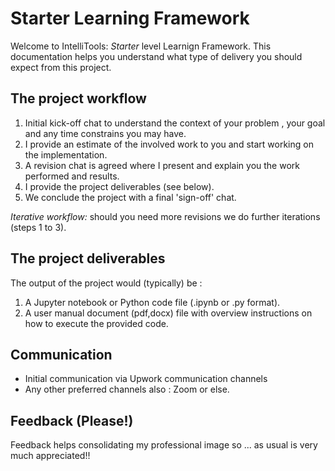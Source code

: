 # Starter Learning Framework

Welcome to IntelliTools: _Starter_ level Learnign Framework. This documentation helps you understand what type of delivery you should expect from this project.

## The project workflow
 
  1. Initial kick-off chat to understand the context of your problem , your goal and any time constrains you may have.
  2. I provide an estimate of the involved work to you and start working on the implementation.
  3. A revision chat is agreed where I present and explain you the work performed and results.
  4. I provide the project deliverables (see below).
  5. We conclude the project with a final 'sign-off' chat.  

  *Iterative workflow:* should you need more revisions we do further iterations (steps 1 to 3).    

## The project deliverables

The output of the project would (typically) be :

  1. A Jupyter notebook or Python code file (.ipynb or .py format).
  2. A user manual document (pdf,docx) file with overview instructions on how to execute the provided code.

## Communication

  - Initial communication via Upwork communication channels
  - Any other preferred channels also : Zoom or else.

## Feedback (Please!)

Feedback helps consolidating my professional image so ... as usual is very much appreciated!!